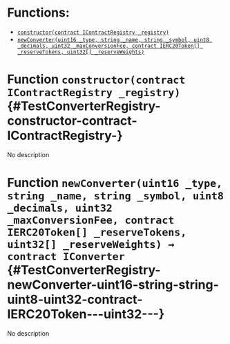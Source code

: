 

# Functions:
- [`constructor(contract IContractRegistry _registry)`](#TestConverterRegistry-constructor-contract-IContractRegistry-)
- [`newConverter(uint16 _type, string _name, string _symbol, uint8 _decimals, uint32 _maxConversionFee, contract IERC20Token[] _reserveTokens, uint32[] _reserveWeights)`](#TestConverterRegistry-newConverter-uint16-string-string-uint8-uint32-contract-IERC20Token---uint32---)


# Function `constructor(contract IContractRegistry _registry)` {#TestConverterRegistry-constructor-contract-IContractRegistry-}
No description
# Function `newConverter(uint16 _type, string _name, string _symbol, uint8 _decimals, uint32 _maxConversionFee, contract IERC20Token[] _reserveTokens, uint32[] _reserveWeights) → contract IConverter` {#TestConverterRegistry-newConverter-uint16-string-string-uint8-uint32-contract-IERC20Token---uint32---}
No description

